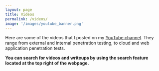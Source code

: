 ```yaml
---
layout: page
title: Videos 
permalink: /videos/
image: '/images/youtube_banner.png'
---
```


Here are some of the videos that I posted on my <a href="https://www.youtube.com/channel/UCSumP9z5Rzquqih-jpusTOQ">YouTube channel</a>. They range from external and internal penetration testing, to cloud and web application penetration tests. 

**You can search for videos and writeups by using the search feature located at the top right of the webpage.**

<rssapp-imageboard id="yHRkN2O5nYEjLT5m"></rssapp-imageboard><script src="https://widget.rss.app/v1/imageboard.js" type="text/javascript" async></script>

